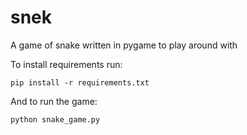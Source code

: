 # snek
A game of snake written in pygame to play around with

To install requirements run:

`pip install -r requirements.txt`

And to run the game:

`python snake_game.py`
